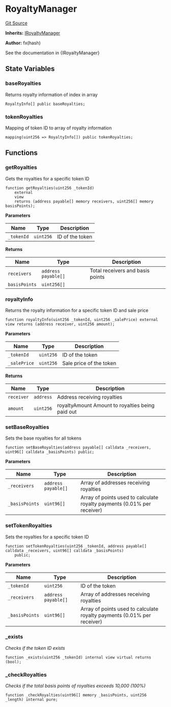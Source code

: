 # RoyaltyManager
[Git Source](https://github.com/fxhash/fxhash-evm-contracts/blob/686a75b6e028ec629d05b5b60596a8ee209b77b5/src/tokens/extensions/RoyaltyManager.sol)

**Inherits:**
[IRoyaltyManager](/src/interfaces/IRoyaltyManager.sol/interface.IRoyaltyManager.md)

**Author:**
fx(hash)

See the documentation in {IRoyaltyManager}


## State Variables
### baseRoyalties
Returns royalty information of index in array


```solidity
RoyaltyInfo[] public baseRoyalties;
```


### tokenRoyalties
Mapping of token ID to array of royalty information


```solidity
mapping(uint256 => RoyaltyInfo[]) public tokenRoyalties;
```


## Functions
### getRoyalties

Gets the royalties for a specific token ID


```solidity
function getRoyalties(uint256 _tokenId)
    external
    view
    returns (address payable[] memory receivers, uint256[] memory basisPoints);
```
**Parameters**

|Name|Type|Description|
|----|----|-----------|
|`_tokenId`|`uint256`|ID of the token|

**Returns**

|Name|Type|Description|
|----|----|-----------|
|`receivers`|`address payable[]`|Total receivers and basis points|
|`basisPoints`|`uint256[]`||


### royaltyInfo

Returns the royalty information for a specific token ID and sale price


```solidity
function royaltyInfo(uint256 _tokenId, uint256 _salePrice) external view returns (address receiver, uint256 amount);
```
**Parameters**

|Name|Type|Description|
|----|----|-----------|
|`_tokenId`|`uint256`|ID of the token|
|`_salePrice`|`uint256`|Sale price of the token|

**Returns**

|Name|Type|Description|
|----|----|-----------|
|`receiver`|`address`|Address receiving royalties|
|`amount`|`uint256`|royaltyAmount Amount to royalties being paid out|


### setBaseRoyalties

Sets the base royalties for all tokens


```solidity
function setBaseRoyalties(address payable[] calldata _receivers, uint96[] calldata _basisPoints) public;
```
**Parameters**

|Name|Type|Description|
|----|----|-----------|
|`_receivers`|`address payable[]`|Array of addresses receiving royalties|
|`_basisPoints`|`uint96[]`|Array of points used to calculate royalty payments (0.01% per receiver)|


### setTokenRoyalties

Sets the royalties for a specific token ID


```solidity
function setTokenRoyalties(uint256 _tokenId, address payable[] calldata _receivers, uint96[] calldata _basisPoints)
    public;
```
**Parameters**

|Name|Type|Description|
|----|----|-----------|
|`_tokenId`|`uint256`|ID of the token|
|`_receivers`|`address payable[]`|Array of addresses receiving royalties|
|`_basisPoints`|`uint96[]`|Array of points used to calculate royalty payments (0.01% per receiver)|


### _exists

*Checks if the token ID exists*


```solidity
function _exists(uint256 _tokenId) internal view virtual returns (bool);
```

### _checkRoyalties

*Checks if the total basis points of royalties exceeds 10,000 (100%)*


```solidity
function _checkRoyalties(uint96[] memory _basisPoints, uint256 _length) internal pure;
```

